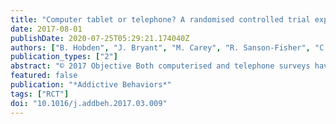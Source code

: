 ```yaml
---
title: "Computer tablet or telephone? A randomised controlled trial exploring two methods of collecting data from drug and alcohol outpatients"
date: 2017-08-01
publishDate: 2020-07-25T05:29:21.174040Z
authors: ["B. Hobden", "J. Bryant", "M. Carey", "R. Sanson-Fisher", "C. Oldmeadow"]
publication_types: ["2"]
abstract: "© 2017 Objective Both computerised and telephone surveys have potential advantages for research data collection. The current study aimed to determine the: (i) feasibility, (ii) acceptability, and (iii) cost per completed survey of computer tablet versus telephone data collection for clients attending an outpatient drug and alcohol treatment clinic. Design Two-arm randomised controlled trial. Method Clients attending a drug and alcohol outpatient clinic in New South Wales, Australia, were randomised to complete a baseline survey via computer tablet in the clinic or via telephone interview within two weeks of their appointment. All participants completed a three-month follow-up survey via telephone. Results Consent and completion rates for the baseline survey were significantly higher in the computer tablet condition. The time taken to complete the computer tablet survey was lower (11 min) than the telephone condition (17 min). There were no differences in the proportion of consenters or completed follow-up surveys between the two conditions at the 3-month follow-up. Acceptability was high across both modes of data collection. The cost of the computer tablet condition was $67.52 greater per completed survey than the telephone condition. Conclusion There is a trade-off between computer tablet and telephone data collection. While both data collection methods were acceptable to participants, the computer tablet condition resulted in higher consent and completion rates at baseline, therefore yielding greater external validity, and was quicker for participants to complete. Telephone data collection was however, more cost-effective. Researchers should carefully consider the mode of data collection that suits individual study needs."
featured: false
publication: "*Addictive Behaviors*"
tags: ["RCT"]
doi: "10.1016/j.addbeh.2017.03.009"
---
```


